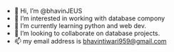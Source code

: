 - 👋 Hi, I’m @bhavinJEUS
- 👀 I’m interested in working with database compony
- 🌱 I’m currently learning python and web dev.
- 💞️ I’m looking to collaborate on database projects.
- 📫 my email address is bhavintiwari959@gmail.com 

<!---
bhavinJEUS/bhavinJEUS is a ✨ special ✨ repository because its `README.md` (this file) appears on your GitHub profile.
You can click the Preview link to take a look at your changes.
--->
